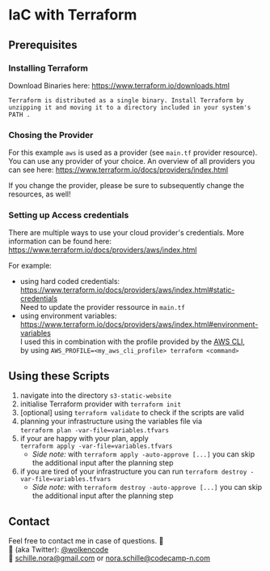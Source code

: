 # IaC with Terraform 

## Prerequisites
### Installing Terraform 
Download Binaries here: https://www.terraform.io/downloads.html

``Terraform is distributed as a single binary. Install Terraform by unzipping it and moving it to a directory included in your system's PATH . ``

### Chosing the Provider
For this example `aws` is used as a provider (see `main.tf` provider resource).<br>
You can use any provider of your choice. An overview of all providers you can see here: https://www.terraform.io/docs/providers/index.html

If you change the provider, please be sure to subsequently change the resources, as well!

### Setting up Access credentials
There are multiple ways to use your cloud provider's credentials.
More information can be found here: https://www.terraform.io/docs/providers/aws/index.html

For example:
* using hard coded credentials: https://www.terraform.io/docs/providers/aws/index.html#static-credentials<br>
Need to update the provider ressource in `main.tf`
* using environment variables: https://www.terraform.io/docs/providers/aws/index.html#environment-variables<br>
I used this in combination with the profile provided by the [AWS CLI](https://docs.aws.amazon.com/cli/latest/userguide/cli-chap-welcome.html),<br>
by using `AWS_PROFILE=<my_aws_cli_profile> terraform <command>`

## Using these Scripts
1.  navigate into the directory `s3-static-website`
2. initialise Terraform provider with `terraform init`
3. [optional] using `terraform validate` to check if the scripts are valid
4. planning your infrastructure using the variables file via<br>
 `terraform plan -var-file=variables.tfvars`
5. if your are happy with your plan, apply<br>
  `terraform apply -var-file=variables.tfvars`<br> 
    * _Side note:_ with `terraform apply -auto-approve [...]` you can skip the additional input after the planning step
6. if you are tired of your infrastructure you can run `terraform destroy -var-file=variables.tfvars`<br> 
    * _Side note:_ with `terraform destroy -auto-approve [...]` you can skip the additional input after the planning step
    
## Contact
Feel free to contact me in case of questions. :wave: <br>
:baby_chick: (aka Twitter): [@wolkencode](https://twitter.com/wolkencode) <br>
:email: schille.nora@gmail.com or nora.schille@codecamp-n.com
